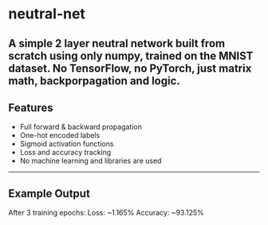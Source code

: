 # neutral-net
A simple 2 layer neutral network built from scratch using only numpy, trained on the MNIST dataset.
No TensorFlow, no PyTorch, just matrix math, backporpagation and logic.
---
## Features
- Full forward & backward propagation
- One-hot encoded labels
- Sigmoid activation functions
- Loss and accuracy tracking
- No machine learning and libraries are used
---
## Example Output
After 3 training epochs:
Loss: ~1.165%
Accuracy: ~93.125%
